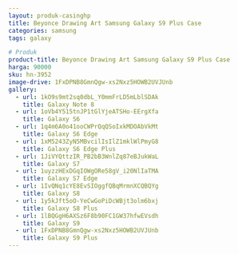 ```yaml
---
layout: produk-casinghp
title: Beyonce Drawing Art Samsung Galaxy S9 Plus Case
categories: samsung
tags: galaxy

# Produk
product-title: Beyonce Drawing Art Samsung Galaxy S9 Plus Case
harga: 90000
sku: hn-3952
image-drive: 1FxDPNB8GmnQgw-xs2Nxz5HOWB2UVJUnb
gallery:
  - url: 1kO9s9mt2sq0dbL_Y0mmFrLD5mLblSDAk
    title: Galaxy Note 8
  - url: 1oVb4Y515tnJP1tGlYjeATSHo-EErgXfa
    title: Galaxy S6
  - url: 1q4m6A0o41ooCWPrQqQSoIxkMDOAbVkMt
    title: Galaxy S6 Edge
  - url: 1xM5243ZyN5MBvcilIsIlZ1mklWlPmyG8
    title: Galaxy S6 Edge Plus
  - url: 1JiVYQttzIR_PB2bB3WnlZq87eBJukWaL
    title: Galaxy S7
  - url: 1uyzzHExDGqIOWgORe58gV_i20NlIaTMA
    title: Galaxy S7 Edge
  - url: 1IvQNq1cYE8EvSIOggfQBqMrmnXCQBQYg
    title: Galaxy S8
  - url: 1y5kJft5oO-YeCwGoPiDcWBjt3olm6bxj
    title: Galaxy S8 Plus
  - url: 1lBQGgH6AXSz6F8b90FC1GW37hfwEVsdh
    title: Galaxy S9
  - url: 1FxDPNB8GmnQgw-xs2Nxz5HOWB2UVJUnb
    title: Galaxy S9 Plus
---
```


